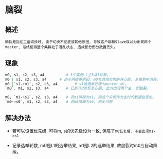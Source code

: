 # 脑裂

## 概述

    脑裂是指在主备切换时, 由于切换不彻底或其他原因, 导致客户端和Slave误以为出现两个master, 最终使得整个集群处于混乱状态, 造成部分部分数据丢失。

## 现象

```bash
m0, s1, s2, s3, a4          # 5个实例 1主3从1仲裁。  
m0 | s1, s2, s3, a4      # 由于网络等原因, m0与其他实例断开心跳, 从集群中消失。  
m0 |`s1->m1`, s2, s3, a4        # s1被选举升级为master m1。  
`m0`, m1, s2, s3, a4        # 已断开的m恢复心跳, 此时出现两个主, 即脑裂。  

m0, `m1->s1`, s2, s3, a4    # 若m1降级为s1, 则这个实例作为主时的数据会丢失。  
`m0->s0`, m1, s2, s3, a4    # 若m0降级为s0, 则无问题
```

## 解决办法

- 若可以设置优先级, 可将m, s的优先级设为一致, 保障了`m0恢复后, 不会出现m1->s1`

- 记录选举轮数,  m0是L1的选举结果, m1是L2的选举结果, 故脑裂时m0应自动降级。
